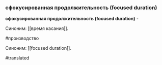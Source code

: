 ### сфокусированная продолжительность (focused duration)

**сфокусированная продолжительность (focused duration)** -

Синоним: [[время касания]].

#производство

Синоним: [[focused duration]].

#translated
